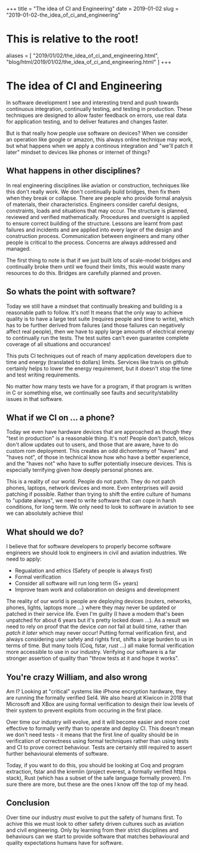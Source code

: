+++
title = "The idea of CI and Engineering"
date = 2019-01-02
slug = "2019-01-02-the_idea_of_ci_and_engineering"
# This is relative to the root!
aliases = [ "2019/01/02/the_idea_of_ci_and_engineering.html", "blog/html/2019/01/02/the_idea_of_ci_and_engineering.html" ]
+++
# The idea of CI and Engineering

In software development I see and interesting trend and push towards
continuous integration, continually testing, and testing in production.
These techniques are designed to allow faster feedback on errors, use
real data for application testing, and to deliver features and changes
faster.

But is that really how people use software on devices? When we consider
an operation like google or amazon, this always online technique may
work, but what happens when we apply a continous integration and
\"we\'ll patch it later\" mindset to devices like phones or internet of
things?

## What happens in other disciplines?

In real engineering disciplines like aviation or construction,
techniques like this don\'t really work. We don\'t continually build
bridges, then fix them when they break or collapse. There are people who
provide formal analysis of materials, their characteristics. Engineers
consider careful designs, constraints, loads and situations that may
occur. The structure is planned, reviewed and verified mathematically.
Procedures and oversight is applied to ensure correct building of the
structure. Lessons are learnt from past failures and incidents and are
applied into every layer of the design and construction process.
Communication between engineers and many other people is critical to the
process. Concerns are always addressed and managed.

The first thing to note is that if we just built lots of scale-model
bridges and continually broke them until we found their limits, this
would waste many resources to do this. Bridges are carefully planned and
proven.

## So whats the point with software?

Today we still have a mindset that continually breaking and building is
a reasonable path to follow. It\'s not! It means that the only way to
achieve quality is to have a large test suite (requires people and time
to write), which has to be further derived from failures (and those
failures can negatively affect real people), then we have to apply large
amounts of electrical energy to continually run the tests. The test
suites can\'t even guarantee complete coverage of all situations and
occurances!

This puts CI techniques out of reach of many application developers due
to time and energy (translated to dollars) limits. Services like travis
on github certainly helps to lower the energy requirement, but it
doesn\'t stop the time and test writing requirements.

No matter how many tests we have for a program, if that program is
written in C or something else, we continually see faults and
security/stability issues in that software.

## What if we CI on \... a phone?

Today we even have hardware devices that are approached as though they
\"test in production\" is a reasonable thing. It\'s not! People don\'t
patch, telcos don\'t allow updates out to users, and those that are
aware, have to do custom rom deployment. This creates an odd dichomtemy
of \"haves\" and \"haves not\", of those in technical know how who have
a better experience, and the \"haves not\" who have to suffer
potentially insecure devices. This is especially terrifying given how
deeply personal phones are.

This is a reality of our world. People do not patch. They do not patch
phones, laptops, network devices and more. Even enterprises will avoid
patching if possible. Rather than trying to shift the entire culture of
humans to \"update always\", we need to write software that can cope in
harsh conditions, for long term. We only need to look to software in
aviation to see we can absolutely achieve this!

## What should we do?

I believe that for software developers to properly become software
engineers we should look to engineers in civil and aviation industries.
We need to apply:

-   Regualation and ethics (Safety of people is always first)
-   Formal verification
-   Consider all software will run long term (5+ years)
-   Improve team work and collaboration on designs and development

The reality of our world is people are deploying devices (routers,
networks, phones, lights, laptops more \...) where they may never be
updated or patched in their service life. Even I\'m guilty (I have a
modem that\'s been unpatched for about 6 years but it\'s pretty locked
down \...). As a result we need to rely on proof that the device *can
not* fail at build time, rather than *patch it later* which may never
occur! Putting formal verification first, and always considering user
safety and rights first, shifts a large burden to us in terms of time.
But many tools (Coq, fstar, rust \...) all make formal verification more
accessible to use in our industry. Verifying our software is a far
stronger assertion of quality than \"throw tests at it and hope it
works\".

## You\'re crazy William, and also wrong

Am I? Looking at \"critical\" systems like iPhone encryption hardware,
they are running the formally verified Sel4. We also heard at Kiwicon in
2018 that Microsoft and XBox are using formal verification to design
their low levels of their system to prevent exploits from occuring in
the first place.

Over time our industry will evolve, and it will become easier and more
cost effective to formally verify than to operate and deploy CI. This
doesn\'t mean we don\'t need tests - it means that the first line of
quality should be in verification of correctness using formal techniques
rather than using tests and CI to prove correct behaviour. Tests are
certainly still required to assert further behavioural elements of
software.

Today, if you want to do this, you should be looking at Coq and program
extraction, fstar and the kremlin (project everest, a formally verified
https stack), Rust (which has a subset of the safe language formally
proven). I\'m sure there are more, but these are the ones I know off the
top of my head.

## Conclusion

Over time our industry *must* evolve to put the safety of humans first.
To achive this we must look to other safety driven cultures such as
aviation and civil engineering. Only by learning from their strict
disciplines and behaviours can we start to provide software that matches
behavioural and quality expectations humans have for software.


